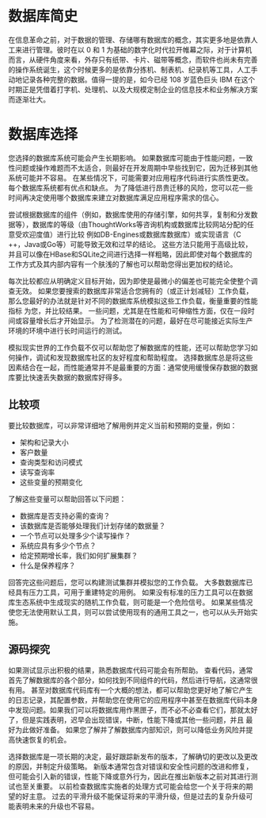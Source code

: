 # 数据库简史

在信息革命之前，对于数据的管理、存储哪有数据库的概念，其实更多地是依靠人工来进行管理。彼时在以 0 和 1 为基础的数字化时代拉开帷幕之际，对于计算机而言，从硬件角度来看，外存只有纸带、卡片、磁带等概念，而软件也尚未有完善的操作系统诞生，这个时候更多的是依靠分拣机、制表机、纪录机等工具，人工手动地记录各种完整的数据。值得一提的是，如今已经 108 岁蓝色巨头 IBM 在这个时期正是凭借着打字机、处理机、以及大规模定制企业的信息技术和业务解决方案而逐渐壮大。

# 数据库选择

您选择的数据库系统可能会产生长期影响。 如果数据库可能由于性能问题，一致性问题或操作难题而不太适合，则最好在开发周期中早些找到它，因为迁移到其他系统可能并不容易。 在某些情况下，可能需要对应用程序代码进行实质性更改。每个数据库系统都有优点和缺点。 为了降低进行昂贵迁移的风险，您可以花一些时间再决定使用哪个数据库来建立对数据库满足应用程序需求的信心。

尝试根据数据库的组件（例如，数据库使用的存储引擎，如何共享，复制和分发数据等），数据库的等级（由ThoughtWorks等咨询机构或数据库比较网站分配的任意受欢迎度值）进行比较 例如DB-Engines或数据库数据库）或实现语言（C ++，Java或Go等）可能导致无效和过早的结论。 这些方法只能用于高级比较，并且可以像在HBase和SQLite之间进行选择一样粗略，因此即使对每个数据库的工作方式及其内部内容有一个肤浅的了解也可以帮助您得出更加权的结论。

每次比较都应从明确定义目标开始，因为即使是最微小的偏差也可能完全使整个调查无效。 如果您要搜索的数据库非常适合您拥有的（或正计划减轻）工作负载，那么您最好的办法就是针对不同的数据库系统模拟这些工作负载，衡量重要的性能指标 为您，并比较结果。 一些问题，尤其是在性能和​​可伸缩性方面，仅在一段时间或容量增长后才开始显示。 为了检测潜在的问题，最好在尽可能接近实际生产环境的环境中进行长时间运行的测试。

模拟现实世界的工作负载不仅可以帮助您了解数据库的性能，还可以帮助您学习如何操作，调试和发现数据库社区的友好程度和帮助程度。 选择数据库总是将这些因素结合在一起，而性能通常并不是最重要的方面：通常使用缓慢保存数据的数据库要比快速丢失数据的数据库好得多。

## 比较项

要比较数据库，可以非常详细地了解用例并定义当前和预期的变量，例如：

- 架构和记录大小
- 客户数量
- 查询类型和访问模式
- 读写查询率
- 这些变量的预期变化

了解这些变量可以帮助回答以下问题：

- 数据库是否支持必需的查询？
- 该数据库是否能够处理我们计划存储的数据量？
- 一个节点可以处理多少个读写操作？
- 系统应具有多少个节点？
- 给定预期增长率，我们如何扩展集群？
- 什么是保养程序？

回答完这些问题后，您可以构建测试集群并模拟您的工作负载。 大多数数据库已经具有压力工具，可用于重建特定的用例。 如果没有标准的压力工具可以在数据库生态系统中生成现实的随机工作负载，则可能是一个危险信号。 如果某些情况使您无法使用默认工具，则可以尝试使用现有的通用工具之一，也可以从头开始实施。

## 源码探究

如果测试显示出积极的结果，熟悉数据库代码可能会有所帮助。 查看代码，通常首先了解数据库的各个部分，如何找到不同组件的代码，然后进行导航，这通常很有用。 甚至对数据库代码库有一个大概的想法，都可以帮助您更好地了解它产生的日志记录，其配置参数，并帮助您在使用它的应用程序中甚至在数据库代码本身中发现问题。如果我们可以将数据库用作黑匣子，而不必不必查看它们，那就太好了，但是实践表明，迟早会出现错误，中断，性能下降或其他一些问题，并且 最好为此做好准备。 如果您了解并了解数据库内部知识，则可以降低业务风险并提高快速恢复的机会。

选择数据库是一项长期的决定，最好跟踪新发布的版本，了解确切的更改以及更改的原因，并制定升级策略。 新版本通常包含对错误和安全性问题的改进和修复，但可能会引入新的错误，性能下降或意外行为，因此在推出新版本之前对其进行测试也至关重要。 以前检查数据库实施者的处理方式可能会给您一个关于将来的期望的好主意。 过去的平滑升级不能保证将来的平滑升级，但是过去的复杂升级可能表明未来的升级也不容易。